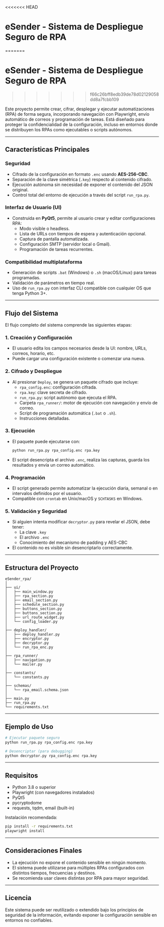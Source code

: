 
<<<<<<< HEAD
# eSender - Sistema de Despliegue Seguro de RPA
=======
# eSender - Sistema de Despliegue Seguro de RPA
>>>>>>> f66c26bff8edb39de78d02129058dd8a7fcbb109

Este proyecto permite crear, cifrar, desplegar y ejecutar automatizaciones (RPA) de forma segura, incorporando navegación con Playwright, envío automático de correos y programación de tareas. Está diseñado para proteger la confidencialidad de la configuración, incluso en entornos donde se distribuyen los RPAs como ejecutables o scripts autónomos.

---

## Características Principales

### Seguridad
- Cifrado de la configuración en formato `.enc` usando **AES-256-CBC**.
- Separación de la clave simétrica (`.key`) respecto al contenido cifrado.
- Ejecución autónoma sin necesidad de exponer el contenido del JSON original.
- Control total del entorno de ejecución a través del script `run_rpa.py`.

### Interfaz de Usuario (UI)
- Construida en **PyQt5**, permite al usuario crear y editar configuraciones RPA:
  - Modo visible o headless.
  - Lista de URLs con tiempos de espera y autenticación opcional.
  - Captura de pantalla automatizada.
  - Configuración SMTP (servidor local o Gmail).
  - Programación de tareas recurrentes.

### Compatibilidad multiplataforma
- Generación de scripts `.bat` (Windows) o `.sh` (macOS/Linux) para tareas programadas.
- Validación de parámetros en tiempo real.
- Uso de `run_rpa.py` con interfaz CLI compatible con cualquier OS que tenga Python 3+.

---

## Flujo del Sistema

El flujo completo del sistema comprende las siguientes etapas:

### 1. Creación y Configuración
- El usuario edita los campos necesarios desde la UI: nombre, URLs, correos, horario, etc.
- Puede cargar una configuración existente o comenzar una nueva.

### 2. Cifrado y Despliegue
- Al presionar `Deploy`, se genera un paquete cifrado que incluye:
  - `rpa_config.enc`: configuración cifrada.
  - `rpa.key`: clave secreta de cifrado.
  - `run_rpa.py`: script autónomo que ejecuta el RPA.
  - Carpeta `rpa_runner/`: motor de ejecución con navegación y envío de correo.
  - Script de programación automática (`.bat` o `.sh`).
  - Instrucciones detalladas.

### 3. Ejecución
- El paquete puede ejecutarse con:
  ```bash
  python run_rpa.py rpa_config.enc rpa.key
  ```
- El script desencripta el archivo `.enc`, realiza las capturas, guarda los resultados y envía un correo automático.

### 4. Programación
- El script generado permite automatizar la ejecución diaria, semanal o en intervalos definidos por el usuario.
- Compatible con `crontab` en Unix/macOS y `SCHTASKS` en Windows.

### 5. Validación y Seguridad
- Si alguien intenta modificar `decryptor.py` para revelar el JSON, debe tener:
  - La clave `.key`
  - El archivo `.enc`
  - Conocimiento del mecanismo de padding y AES-CBC
- El contenido no es visible sin desencriptarlo correctamente.

---

## Estructura del Proyecto

```
eSender_rpa/
│
├── ui/
│   ├── main_window.py
│   ├── rpa_section.py
│   ├── email_section.py
│   ├── schedule_section.py
│   ├── buttons_section.py
│   ├── buttons_section.py
│   ├── url_route_widget.py
│   └── config_loader.py
│
├── deploy_handler/
│   ├── deploy_handler.py
│   ├── encryptor.py
│   ├── decryptor.py
│   └── run_rpa_enc.py
│
├── rpa_runner/
│   ├── navigation.py
│   └── mailer.py
│
├── constants/
│   └── constants.py
│
├── schemas/
│   └── rpa_email.schema.json
│
├── main.py
├── run_rpa.py
└── requirements.txt
```

---

## Ejemplo de Uso

```bash
# Ejecutar paquete seguro
python run_rpa.py rpa_config.enc rpa.key

# Desencriptar (para debugging)
python decryptor.py rpa_config.enc rpa.key
```

---

## Requisitos

- Python 3.8 o superior
- Playwright (con navegadores instalados)
- PyQt5
- pycryptodome
- requests, tqdm, email (built-in)

Instalación recomendada:
```bash
pip install -r requirements.txt
playwright install
```

---

## Consideraciones Finales

- La ejecución no expone el contenido sensible en ningún momento.
- El sistema puede utilizarse para múltiples RPAs configurados con distintos tiempos, frecuencias y destinos.
- Se recomienda usar claves distintas por RPA para mayor seguridad.

---

## Licencia

Este sistema puede ser reutilizado o extendido bajo los principios de seguridad de la información, evitando exponer la configuración sensible en entornos no confiables.
